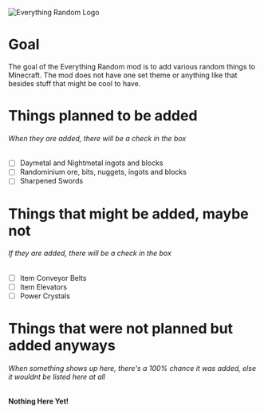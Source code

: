 
![Everything Random Logo](https://i.imgur.com/0dSi9Nl.png)

# Goal

The goal of the Everything Random mod is to add various random things to Minecraft. The mod does not have one set theme or anything like that besides stuff that might be cool to have.


# Things planned to be added
###### When they are added, there will be a check in the box

- [ ] Daymetal and Nightmetal ingots and blocks
- [ ] Randominium ore, bits, nuggets, ingots and blocks
- [ ] Sharpened Swords

# Things that might be added, maybe not
###### If they are added, there will be a check in the box

- [ ] Item Conveyor Belts
- [ ] Item Elevators
- [ ] Power Crystals

# Things that were not planned but added anyways
###### When something shows up here, there's a 100% chance it was added, else it wouldnt be listed here at all

**Nothing Here Yet!**

